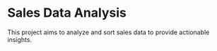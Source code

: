 # Sales Data Analysis 

This project aims to analyze and sort sales data to provide actionable insights.
